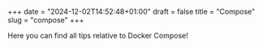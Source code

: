 +++
date = "2024-12-02T14:52:48+01:00"
draft = false
title = "Compose"
slug = "compose"
+++

Here you can find all tips relative to Docker Compose!